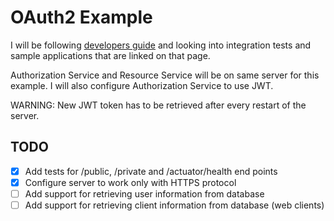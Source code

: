 # OAuth2 Example 

I will be following [developers guide](https://projects.spring.io/spring-security-oauth/docs/oauth2.html) and looking into integration tests and sample applications that are linked on that page.

Authorization Service and Resource Service will be on same server for this example. I will also configure Authorization Service to use JWT.

WARNING: New JWT token has to be retrieved after every restart of the server. 

## TODO
- [x] Add tests for /public, /private and /actuator/health end points
- [x] Configure server to work only with HTTPS protocol
- [ ] Add support for retrieving user information from database
- [ ] Add support for retrieving client information from database (web clients)
